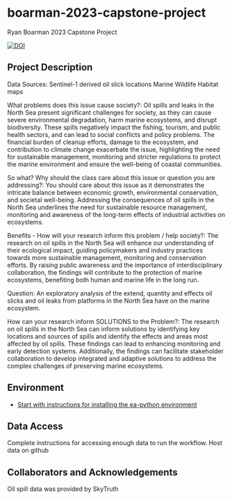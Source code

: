 # boarman-2023-capstone-project
Ryan Boarman 2023 Capstone Project

[![DOI](https://zenodo.org/badge/637486224.svg)](https://zenodo.org/badge/latestdoi/637486224)



## Project Description
Data Sources: 
Sentinel-1 derived oil slick locations
Marine Wildlife Habitat maps

What problems does this issue cause society?:
Oil spills and leaks in the North Sea present significant challenges for society, as they can cause severe environmental degradation, harm marine ecosystems, and disrupt biodiversity. These spills negatively impact the fishing, tourism, and public health sectors, and can lead to social conflicts and policy problems. The financial burden of cleanup efforts, damage to the ecosystem, and contribution to climate change exacerbate the issue, highlighting the need for sustainable management, monitoring and stricter regulations to protect the marine environment and ensure the well-being of coastal communities.

So what? Why should the class care about this issue or question you are addressing?:
You should care about this issue as it demonstrates the intricate balance between economic growth, environmental conservation, and societal well-being. Addressing the consequences of oil spills in the North Sea underlines the need for sustainable resource management, monitoring and awareness of the long-term effects of industrial activities on ecosystems. 

Benefits - How will your research inform this problem / help society?:
The research on oil spills in the North Sea will enhance our understanding of their ecological impact, guiding policymakers and industry practices towards more sustainable management, monitoring and conservation efforts. By raising public awareness and the importance of interdisciplinary collaboration, the findings will contribute to the protection of marine ecosystems, benefiting both human and marine life in the long run.

Question:
An exploratory analysis of the extend, quantity and effects oil slicks and oil leaks from platforms in the North Sea have on the marine ecosystem.

How can your research inform SOLUTIONS to the Problem?:
The research on oil spills in the North Sea can inform solutions by identifying key locations and sources of spills and identify the effects and areas most affected by oil spills. These findings can lead to enhancing monitoring and early detection systems. Additionally, the findings can facilitate stakeholder collaboration to develop integrated and adaptive solutions to address the complex challenges of preserving marine ecosystems.


## Environment
  * [Start with instructions for installing the ea-python environment](https://www.earthdatascience.org/workshops/setup-earth-analytics-python/)

## Data Access
Complete instructions for accessing enough data to run the workflow.
Host data on github

## Collaborators and Acknowledgements
Oil spill data was provided by SkyTruth
